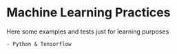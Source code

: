 # Machine Learning Practices

Here some examples and tests just for learning purposes

    - Python & Tensorflow